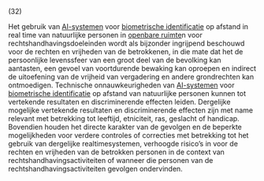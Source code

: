 (32)

Het gebruik van [AI-systemen](a3.md#^ai-systeem) voor [biometrische identificatie](a3.md#^bioid) op afstand in real time van natuurlijke personen in [openbare ruimte](a3.md#^openb)n voor rechtshandhavingsdoeleinden wordt als bijzonder ingrijpend beschouwd voor de rechten en vrijheden van de betrokkenen, in die mate dat het de persoonlijke levenssfeer van een groot deel van de bevolking kan aantasten, een gevoel van voortdurende bewaking kan oproepen en indirect de uitoefening van de vrijheid van vergadering en andere grondrechten kan ontmoedigen. Technische onnauwkeurigheden van [AI-systemen](a3.md#^ai-systeem) voor [biometrische identificatie](a3.md#^bioid) op afstand van natuurlijke personen kunnen tot vertekende resultaten en discriminerende effecten leiden. Dergelijke mogelijke vertekende resultaten en discriminerende effecten zijn met name relevant met betrekking tot leeftijd, etniciteit, ras, geslacht of handicap. Bovendien houden het directe karakter van de gevolgen en de beperkte mogelijkheden voor verdere controles of correcties met betrekking tot het gebruik van dergelijke realtimesystemen, verhoogde risico’s in voor de rechten en vrijheden van de betrokken personen in de context van rechtshandhavingsactiviteiten of wanneer die personen van de rechtshandhavingsactiviteiten gevolgen ondervinden.
